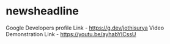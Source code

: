 # newsheadline
Google Developers profile Link - https://g.dev/jothisurya
Video Demonstration Link - https://youtu.be/ayhabYICssU 
